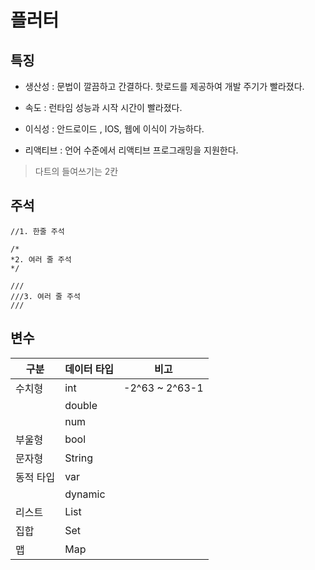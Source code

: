 # 플러터 									

## 특징

- 생산성 : 문법이 깔끔하고 간결하다.  핫로드를 제공하여 개발 주기가 빨라졌다.

- 속도 : 런타임 성능과 시작 시간이 빨라졌다.
- 이식성 : 안드로이드 , IOS, 웹에 이식이 가능하다.
- 리액티브 : 언어 수준에서 리액티브 프로그래밍을 지원한다.



> 다트의 들여쓰기는 2칸



## 주석

```flutter
//1. 한줄 주석

/*
*2. 여러 줄 주석
*/

///
///3. 여러 줄 주석
///
```



## 변수

| 구분      | 데이터 타입 | 비고           |
| --------- | ----------- | -------------- |
| 수치형    | int         | -2^63 ~ 2^63-1 |
|           | double      |                |
|           | num         |                |
| 부울형    | bool        |                |
| 문자형    | String      |                |
| 동적 타입 | var         |                |
|           | dynamic     |                |
| 리스트    | List        |                |
| 집합      | Set         |                |
| 맵        | Map         |                |


